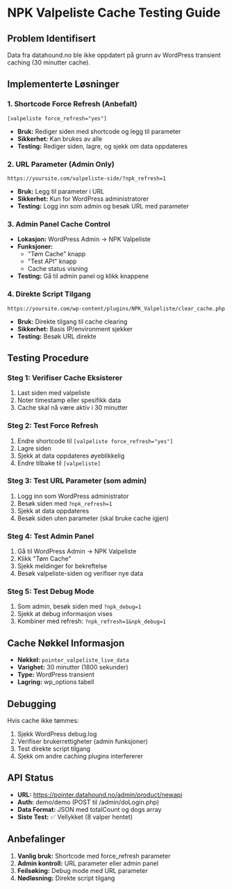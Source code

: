 # NPK Valpeliste Cache Testing Guide

## Problem Identifisert
Data fra datahound.no ble ikke oppdatert på grunn av WordPress transient caching (30 minutter cache).

## Implementerte Løsninger

### 1. Shortcode Force Refresh (Anbefalt)
```
[valpeliste force_refresh="yes"]
```
- **Bruk:** Rediger siden med shortcode og legg til parameter
- **Sikkerhet:** Kan brukes av alle
- **Testing:** Rediger siden, lagre, og sjekk om data oppdateres

### 2. URL Parameter (Admin Only)
```
https://yoursite.com/valpeliste-side/?npk_refresh=1
```
- **Bruk:** Legg til parameter i URL
- **Sikkerhet:** Kun for WordPress administratorer
- **Testing:** Logg inn som admin og besøk URL med parameter

### 3. Admin Panel Cache Control
- **Lokasjon:** WordPress Admin → NPK Valpeliste
- **Funksjoner:** 
  - "Tøm Cache" knapp
  - "Test API" knapp
  - Cache status visning
- **Testing:** Gå til admin panel og klikk knappene

### 4. Direkte Script Tilgang
```
https://yoursite.com/wp-content/plugins/NPK_Valpeliste/clear_cache.php
```
- **Bruk:** Direkte tilgang til cache clearing
- **Sikkerhet:** Basis IP/environment sjekker
- **Testing:** Besøk URL direkte

## Testing Procedure

### Steg 1: Verifiser Cache Eksisterer
1. Last siden med valpeliste
2. Noter timestamp eller spesifikk data
3. Cache skal nå være aktiv i 30 minutter

### Steg 2: Test Force Refresh
1. Endre shortcode til `[valpeliste force_refresh="yes"]`
2. Lagre siden
3. Sjekk at data oppdateres øyeblikkelig
4. Endre tilbake til `[valpeliste]`

### Steg 3: Test URL Parameter (som admin)
1. Logg inn som WordPress administrator
2. Besøk siden med `?npk_refresh=1`
3. Sjekk at data oppdateres
4. Besøk siden uten parameter (skal bruke cache igjen)

### Steg 4: Test Admin Panel
1. Gå til WordPress Admin → NPK Valpeliste
2. Klikk "Tøm Cache"
3. Sjekk meldinger for bekreftelse
4. Besøk valpeliste-siden og verifiser nye data

### Steg 5: Test Debug Mode
1. Som admin, besøk siden med `?npk_debug=1`
2. Sjekk at debug informasjon vises
3. Kombiner med refresh: `?npk_refresh=1&npk_debug=1`

## Cache Nøkkel Informasjon
- **Nøkkel:** `pointer_valpeliste_live_data`
- **Varighet:** 30 minutter (1800 sekunder)
- **Type:** WordPress transient
- **Lagring:** wp_options tabell

## Debugging
Hvis cache ikke tømmes:
1. Sjekk WordPress debug.log
2. Verifiser brukerrettigheter (admin funksjoner)
3. Test direkte script tilgang
4. Sjekk om andre caching plugins interfererer

## API Status
- **URL:** https://pointer.datahound.no/admin/product/newapi
- **Auth:** demo/demo (POST til /admin/doLogin.php)
- **Data Format:** JSON med totalCount og dogs array
- **Siste Test:** ✅ Vellykket (8 valper hentet)

## Anbefalinger
1. **Vanlig bruk:** Shortcode med force_refresh parameter
2. **Admin kontroll:** URL parameter eller admin panel
3. **Feilsøking:** Debug mode med URL parameter
4. **Nødløsning:** Direkte script tilgang
